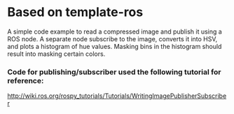# Based on template-ros

A simple code example to read a compressed image and publish it using a ROS node. A separate node subscribe to the image, converts it into HSV, and plots a histogram of hue values. Masking bins in the histogram should result into masking certain colors. 

### Code for publishing/subscriber used the following tutorial for reference: 
http://wiki.ros.org/rospy_tutorials/Tutorials/WritingImagePublisherSubscriber
